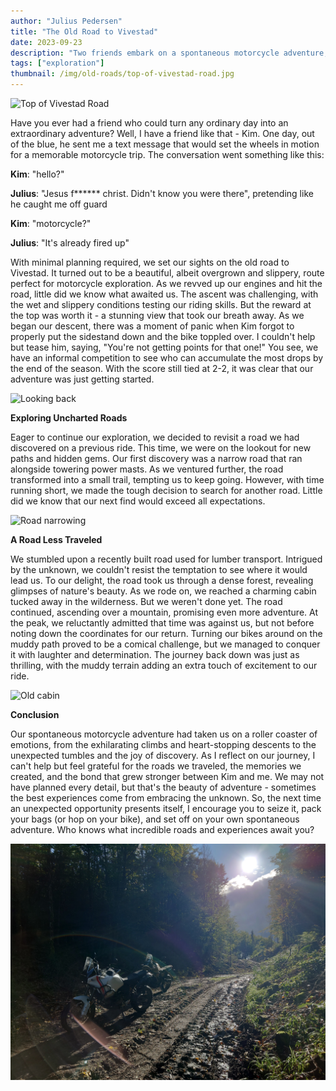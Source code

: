 ```yaml
---
author: "Julius Pedersen"
title: "The Old Road to Vivestad"
date: 2023-09-23
description: "Two friends embark on a spontaneous motorcycle adventure, exploring old roads and discovering hidden gems along the way."
tags: ["exploration"]
thumbnail: /img/old-roads/top-of-vivestad-road.jpg
---
```


![Top of Vivestad Road](/img/old-roads/top-of-vivestad-road.jpg)

Have you ever had a friend who could turn any ordinary day into an
extraordinary adventure? Well, I have a friend like that - Kim. One day, out of
the blue, he sent me a text message that would set the wheels in motion for a
memorable motorcycle trip. The conversation went something like this:

**Kim**: "hello?"

**Julius**: "Jesus f****** christ. Didn't know you were there", pretending like he caught me off guard

**Kim**: "motorcycle?"

**Julius**: "It's already fired up"

With minimal planning required, we set our sights on
the old road to Vivestad. It turned out to be a beautiful, albeit overgrown and
slippery, route perfect for motorcycle exploration. As we revved up our engines
and hit the road, little did we know what awaited us. The ascent was
challenging, with the wet and slippery conditions testing our riding skills.
But the reward at the top was worth it - a stunning view that took
our breath away. As we began our descent, there was a moment of panic when Kim
forgot to properly put the sidestand down and the bike toppled over. I couldn't
help but tease him, saying, "You're not getting points for that one!" You see,
we have an informal competition to see who can accumulate the most drops by the
end of the season. With the score still tied at 2-2, it was clear that our
adventure was just getting started.

![Looking back](/img/old-roads/looking-back.jpg)

**Exploring Uncharted Roads**

Eager to continue our exploration, we decided to
revisit a road we had discovered on a previous ride. This time, we were on the
lookout for new paths and hidden gems. Our first discovery was a narrow road
that ran alongside towering power masts. As we ventured further, the road
transformed into a small trail, tempting us to keep going. However, with time
running short, we made the tough decision to search for another road. Little
did we know that our next find would exceed all expectations.

![Road narrowing](/img/old-roads/getting-tight.jpg)

**A Road Less Traveled**

We stumbled upon a recently built road used for lumber
transport. Intrigued by the unknown, we couldn't resist the temptation to see
where it would lead us. To our delight, the road took us through a dense
forest, revealing glimpses of nature's beauty. As we rode on, we
reached a charming cabin tucked away in the wilderness. But we weren't done
yet. The road continued, ascending over a mountain, promising even more
adventure. At the peak, we reluctantly admitted that time was against us, but
not before noting down the coordinates for our return. Turning our bikes around
on the muddy path proved to be a comical challenge, but we managed to conquer
it with laughter and determination. The journey back down was just as
thrilling, with the muddy terrain adding an extra touch of excitement to our
ride.

![Old cabin](/img/old-roads/old-cabin.jpg)

**Conclusion**

Our spontaneous motorcycle adventure had taken us on a
roller coaster of emotions, from the exhilarating climbs and heart-stopping
descents to the unexpected tumbles and the joy of discovery. As I reflect on
our journey, I can't help but feel grateful for the roads we traveled, the
memories we created, and the bond that grew stronger between Kim and me. We may
not have planned every detail, but that's the beauty of adventure - sometimes
the best experiences come from embracing the unknown. So, the next time an
unexpected opportunity presents itself, I encourage you to seize it, pack your
bags (or hop on your bike), and set off on your own spontaneous adventure. Who
knows what incredible roads and experiences await you?

![Bikes on a muddy road](/img/old-roads/mud.jpg)

<!-- Original
Kim initiated the trip with a text message. The conversation went something like this:
Kim: "hello?"
Julius: "Jesus fucking christ. Didn't know you were there", pretending like he caught me off guard
Kim: "motorcycle?"
Julius: "It's already fired up"

We had a road in mind, The old road to Vivestad, so little planning was required. The road was beautiful. Mostly
overgrown, wet and slippery, but somehow the ideal road for bike exploration. After reaching the top we got a beautiful
view. The way down was mostly sliding in panic, but went well. Funny thing happened; Kim forgot to properly put the
sidestand down, so the bike went straight to the ground. I reacted by saying "you're not getting points for that one!".
We have a informal competition to have the most drops by the end of the season. The score is for now 2-2. The road
ended up in the back of a farm, which didn't feel right, but it was what it was.

During a previous ride, we found a neat road not far away, so I suggested we'd give it another go while looking for
other roads. First we found a neat road that went beside some power masts, and narrowed down into a small trail. We
decided to look for another one since the road got so narrow that it would take a lot of time to get to the end and we
were running out of time. The next road was a recently built road for lumber transport. Sheesh. What a great road. It
took us through the forest to a cabin, and further on over a mountain. At the top we decided we had ran out of time,
noted the coordinates and headed back down. Turning around was a bit goofy, but we managed. The road was very muddy
which made it a bit challenging, but damn. Great fun and what a great road. Can't wait to be back.
-->
